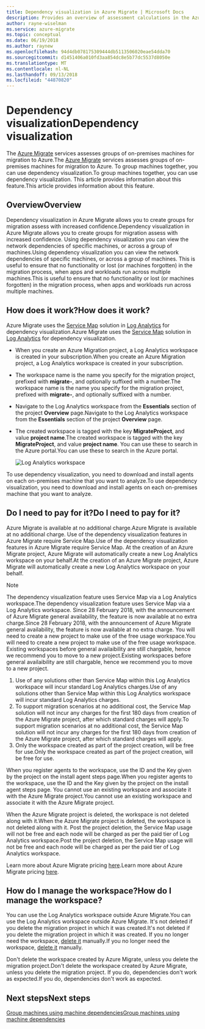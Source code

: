 ```yaml
---
title: Dependency visualization in Azure Migrate | Microsoft Docs
description: Provides an overview of assessment calculations in the Azure Migrate service.
author: rayne-wiselman
ms.service: azure-migrate
ms.topic: conceptual
ms.date: 06/19/2018
ms.author: raynew
ms.openlocfilehash: 94d4db078175309444db5113506020eae54dda70
ms.sourcegitcommit: d1451406a010fd3aa854dc8e5b77dc5537d8050e
ms.translationtype: MT
ms.contentlocale: nl-NL
ms.lasthandoff: 09/13/2018
ms.locfileid: "44870820"
---
```

# <a name="dependency-visualization"></a><span data-ttu-id="7b487-103">Dependency visualization</span><span class="sxs-lookup"><span data-stu-id="7b487-103">Dependency visualization</span></span>

<span data-ttu-id="7b487-104">The [Azure Migrate](migrate-overview.md) services assesses groups of on-premises machines for migration to Azure.</span><span class="sxs-lookup"><span data-stu-id="7b487-104">The [Azure Migrate](migrate-overview.md) services assesses groups of on-premises machines for migration to Azure.</span></span> <span data-ttu-id="7b487-105">To group machines together, you can use dependency visualization.</span><span class="sxs-lookup"><span data-stu-id="7b487-105">To group machines together, you can use dependency visualization.</span></span> <span data-ttu-id="7b487-106">This article provides information about this feature.</span><span class="sxs-lookup"><span data-stu-id="7b487-106">This article provides information about this feature.</span></span>


## <a name="overview"></a><span data-ttu-id="7b487-107">Overview</span><span class="sxs-lookup"><span data-stu-id="7b487-107">Overview</span></span>

<span data-ttu-id="7b487-108">Dependency visualization in Azure Migrate allows you to create groups for migration assess with increased confidence.</span><span class="sxs-lookup"><span data-stu-id="7b487-108">Dependency visualization in Azure Migrate allows you to create groups for migration assess with increased confidence.</span></span> <span data-ttu-id="7b487-109">Using dependency visualization you can view the network dependencies of specific machines, or across a group of machines.</span><span class="sxs-lookup"><span data-stu-id="7b487-109">Using dependency visualization you can view the network dependencies of specific machines, or across a group of machines.</span></span> <span data-ttu-id="7b487-110">This is useful to ensure that no functionality or lost (or machines forgotten) in the migration process, when apps and workloads run across multiple machines.</span><span class="sxs-lookup"><span data-stu-id="7b487-110">This is useful to ensure that no functionality or lost (or machines forgotten) in the migration process, when apps and workloads run across multiple machines.</span></span>  

## <a name="how-does-it-work"></a><span data-ttu-id="7b487-111">How does it work?</span><span class="sxs-lookup"><span data-stu-id="7b487-111">How does it work?</span></span>

<span data-ttu-id="7b487-112">Azure Migrate uses the [Service Map](../operations-management-suite/operations-management-suite-service-map.md) solution in [Log Analytics](../log-analytics/log-analytics-overview.md) for dependency visualization.</span><span class="sxs-lookup"><span data-stu-id="7b487-112">Azure Migrate uses the [Service Map](../operations-management-suite/operations-management-suite-service-map.md) solution in [Log Analytics](../log-analytics/log-analytics-overview.md) for dependency visualization.</span></span>
- <span data-ttu-id="7b487-113">When you create an Azure Migration project, a Log Analytics workspace is created in your subscription.</span><span class="sxs-lookup"><span data-stu-id="7b487-113">When you create an Azure Migration project, a Log Analytics workspace is created in your subscription.</span></span>
- <span data-ttu-id="7b487-114">The workspace name is the name you specify for the migration project, prefixed with **migrate-**, and optionally suffixed with a number.</span><span class="sxs-lookup"><span data-stu-id="7b487-114">The workspace name is the name you specify for the migration project, prefixed with **migrate-**, and optionally suffixed with a number.</span></span> 
- <span data-ttu-id="7b487-115">Navigate to the Log Analytics workspace from the **Essentials** section of the project **Overview** page.</span><span class="sxs-lookup"><span data-stu-id="7b487-115">Navigate to the Log Analytics workspace from the **Essentials** section of the project **Overview** page.</span></span>
- <span data-ttu-id="7b487-116">The created workspace is tagged with the key **MigrateProject**, and value **project name**.</span><span class="sxs-lookup"><span data-stu-id="7b487-116">The created workspace is tagged with the key **MigrateProject**, and value **project name**.</span></span> <span data-ttu-id="7b487-117">You can use these to search in the Azure portal.</span><span class="sxs-lookup"><span data-stu-id="7b487-117">You can use these to search in the Azure portal.</span></span>  

    ![Log Analytics workspace](./media/concepts-dependency-visualization/oms-workspace.png)

<span data-ttu-id="7b487-119">To use dependency visualization, you need to download and install agents on each on-premises machine that you want to analyze.</span><span class="sxs-lookup"><span data-stu-id="7b487-119">To use dependency visualization, you need to download and install agents on each on-premises machine that you want to analyze.</span></span>  

## <a name="do-i-need-to-pay-for-it"></a><span data-ttu-id="7b487-120">Do I need to pay for it?</span><span class="sxs-lookup"><span data-stu-id="7b487-120">Do I need to pay for it?</span></span>

<span data-ttu-id="7b487-121">Azure Migrate is available at no additional charge.</span><span class="sxs-lookup"><span data-stu-id="7b487-121">Azure Migrate is available at no additional charge.</span></span> <span data-ttu-id="7b487-122">Use of the dependency visualization features in Azure Migrate require Service Map.</span><span class="sxs-lookup"><span data-stu-id="7b487-122">Use of the dependency visualization features in Azure Migrate require Service Map.</span></span> <span data-ttu-id="7b487-123">At the creation of an Azure Migrate project, Azure Migrate will automatically create a new Log Analytics workspace on your behalf.</span><span class="sxs-lookup"><span data-stu-id="7b487-123">At the creation of an Azure Migrate project, Azure Migrate will automatically create a new Log Analytics workspace on your behalf.</span></span>

> [!NOTE]
> <span data-ttu-id="7b487-124">The dependency visualization feature uses Service Map via a Log Analytics workspace.</span><span class="sxs-lookup"><span data-stu-id="7b487-124">The dependency visualization feature uses Service Map via a Log Analytics workspace.</span></span> <span data-ttu-id="7b487-125">Since 28 February 2018, with the announcement of Azure Migrate general availability, the feature is now available at no extra charge.</span><span class="sxs-lookup"><span data-stu-id="7b487-125">Since 28 February 2018, with the announcement of Azure Migrate general availability, the feature is now available at no extra charge.</span></span> <span data-ttu-id="7b487-126">You will need to create a new project to make use of the free usage workspace.</span><span class="sxs-lookup"><span data-stu-id="7b487-126">You will need to create a new project to make use of the free usage workspace.</span></span> <span data-ttu-id="7b487-127">Existing workspaces before general availaibility are still chargable, hence we recommend you to move to a new project.</span><span class="sxs-lookup"><span data-stu-id="7b487-127">Existing workspaces before general availaibility are still chargable, hence we recommend you to move to a new project.</span></span>

1. <span data-ttu-id="7b487-128">Use of any solutions other than Service Map within this Log Analytics workspace will incur standard Log Analytics charges.</span><span class="sxs-lookup"><span data-stu-id="7b487-128">Use of any solutions other than Service Map within this Log Analytics workspace will incur standard Log Analytics charges.</span></span> 
2. <span data-ttu-id="7b487-129">To support migration scenarios at no additional cost, the Service Map solution will not incur any charges for the first 180 days from creation of the Azure Migrate project, after which standard charges will apply.</span><span class="sxs-lookup"><span data-stu-id="7b487-129">To support migration scenarios at no additional cost, the Service Map solution will not incur any charges for the first 180 days from creation of the Azure Migrate project, after which standard charges will apply.</span></span>
3. <span data-ttu-id="7b487-130">Only the workspace created as part of the project creation, will be free for use.</span><span class="sxs-lookup"><span data-stu-id="7b487-130">Only the workspace created as part of the project creation, will be free for use.</span></span>

<span data-ttu-id="7b487-131">When you register agents to the workspace, use the ID and the Key given by the project on the install agent steps page.</span><span class="sxs-lookup"><span data-stu-id="7b487-131">When you register agents to the workspace, use the ID and the Key given by the project on the install agent steps page.</span></span> <span data-ttu-id="7b487-132">You cannot use an existing workspace and associate it with the Azure Migrate project.</span><span class="sxs-lookup"><span data-stu-id="7b487-132">You cannot use an existing workspace and associate it with the Azure Migrate project.</span></span>

<span data-ttu-id="7b487-133">When the Azure Migrate project is deleted, the workspace is not deleted along with it.</span><span class="sxs-lookup"><span data-stu-id="7b487-133">When the Azure Migrate project is deleted, the workspace is not deleted along with it.</span></span> <span data-ttu-id="7b487-134">Post the project deletion, the Service Map usage will not be free and each node will be charged as per the paid tier of Log Analytics workspace.</span><span class="sxs-lookup"><span data-stu-id="7b487-134">Post the project deletion, the Service Map usage will not be free and each node will be charged as per the paid tier of Log Analytics workspace.</span></span>

<span data-ttu-id="7b487-135">Learn more about Azure Migrate pricing [here](https://azure.microsoft.com/pricing/details/azure-migrate/).</span><span class="sxs-lookup"><span data-stu-id="7b487-135">Learn more about Azure Migrate pricing [here](https://azure.microsoft.com/pricing/details/azure-migrate/).</span></span> 

## <a name="how-do-i-manage-the-workspace"></a><span data-ttu-id="7b487-136">How do I manage the workspace?</span><span class="sxs-lookup"><span data-stu-id="7b487-136">How do I manage the workspace?</span></span>

<span data-ttu-id="7b487-137">You can use the Log Analytics workspace outside Azure Migrate.</span><span class="sxs-lookup"><span data-stu-id="7b487-137">You can use the Log Analytics workspace outside Azure Migrate.</span></span> <span data-ttu-id="7b487-138">It's not deleted if you delete the migration project in which it was created.</span><span class="sxs-lookup"><span data-stu-id="7b487-138">It's not deleted if you delete the migration project in which it was created.</span></span> <span data-ttu-id="7b487-139">If you no longer need the workspace, [delete it](../log-analytics/log-analytics-manage-access.md) manually.</span><span class="sxs-lookup"><span data-stu-id="7b487-139">If you no longer need the workspace, [delete it](../log-analytics/log-analytics-manage-access.md) manually.</span></span>

<span data-ttu-id="7b487-140">Don't delete the workspace created by Azure Migrate, unless you delete the migration project.</span><span class="sxs-lookup"><span data-stu-id="7b487-140">Don't delete the workspace created by Azure Migrate, unless you delete the migration project.</span></span> <span data-ttu-id="7b487-141">If you do, dependencies don't work as expected.</span><span class="sxs-lookup"><span data-stu-id="7b487-141">If you do, dependencies don't work as expected.</span></span>

## <a name="next-steps"></a><span data-ttu-id="7b487-142">Next steps</span><span class="sxs-lookup"><span data-stu-id="7b487-142">Next steps</span></span>

[<span data-ttu-id="7b487-143">Group machines using machine dependencies</span><span class="sxs-lookup"><span data-stu-id="7b487-143">Group machines using machine dependencies</span></span>](how-to-create-group-machine-dependencies.md)